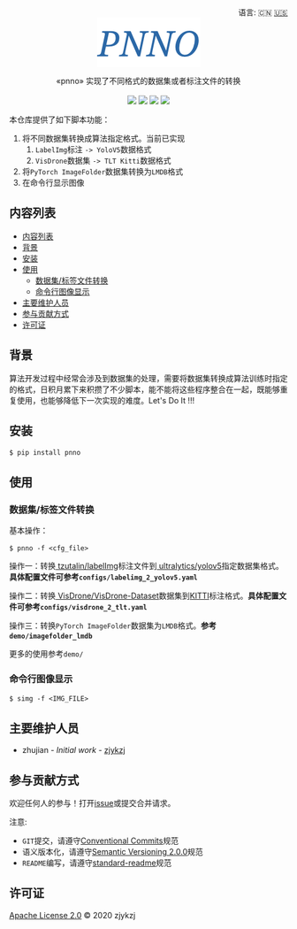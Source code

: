 <div align="right">
  语言:
    🇨🇳
  <a title="英语" href="./README.md">🇺🇸</a>
</div>

 <div align="center"><a title="" href="https://github.com/zjykzj/pnno"><img align="center" src="./imgs/PNNO.png"></a></div>

<p align="center">
  «pnno» 实现了不同格式的数据集或者标注文件的转换
<br>
<br>
  <a href="https://github.com/RichardLitt/standard-readme"><img src="https://img.shields.io/badge/standard--readme-OK-green.svg?style=flat-square"></a>
  <a href="https://conventionalcommits.org"><img src="https://img.shields.io/badge/Conventional%20Commits-1.0.0-yellow.svg"></a>
  <a href="http://commitizen.github.io/cz-cli/"><img src="https://img.shields.io/badge/commitizen-friendly-brightgreen.svg"></a>
  <a href="https://pypi.org/project/pnno/"><img src="https://img.shields.io/badge/PYPI-PNNO-brightgreen"></a>
</p>

本仓库提供了如下脚本功能：

1. 将不同数据集转换成算法指定格式。当前已实现
   1. `LabelImg`标注 `-> YoloV5`数据格式
   2. `VisDrone`数据集 `-> TLT Kitti`数据格式
2. 将`PyTorch ImageFolder`数据集转换为`LMDB`格式
3. 在命令行显示图像

## 内容列表

- [内容列表](#内容列表)
- [背景](#背景)
- [安装](#安装)
- [使用](#使用)
  - [数据集/标签文件转换](#数据集标签文件转换)
  - [命令行图像显示](#命令行图像显示)
- [主要维护人员](#主要维护人员)
- [参与贡献方式](#参与贡献方式)
- [许可证](#许可证)

## 背景

算法开发过程中经常会涉及到数据集的处理，需要将数据集转换成算法训练时指定的格式，日积月累下来积攒了不少脚本，能不能将这些程序整合在一起，既能够重复使用，也能够降低下一次实现的难度。Let's Do It !!!

## 安装

```
$ pip install pnno
```

## 使用

### 数据集/标签文件转换

基本操作：

```
$ pnno -f <cfg_file>
```

操作一：转换[ tzutalin/labelImg](https://github.com/tzutalin/labelImg)标注文件到[ ultralytics/yolov5](https://github.com/ultralytics/yolov5)指定数据集格式。**具体配置文件可参考`configs/labelimg_2_yolov5.yaml`**

操作二：转换[ VisDrone/VisDrone-Dataset](https://github.com/VisDrone/VisDrone-Dataset)数据集到[KITTI](http://www.cvlibs.net/datasets/kitti/eval_object.php?obj_benchmark=2d)标注格式。**具体配置文件可参考`configs/visdrone_2_tlt.yaml`**

操作三：转换`PyTorch ImageFolder`数据集为`LMDB`格式。**参考`demo/imagefolder_lmdb`**

更多的使用参考`demo/`

### 命令行图像显示

```
$ simg -f <IMG_FILE>
```

## 主要维护人员

* zhujian - *Initial work* - [zjykzj](https://github.com/zjykzj)

## 参与贡献方式

欢迎任何人的参与！打开[issue](https://github.com/zjykzj/pnno/issues)或提交合并请求。

注意:

* `GIT`提交，请遵守[Conventional Commits](https://www.conventionalcommits.org/en/v1.0.0-beta.4/)规范
* 语义版本化，请遵守[Semantic Versioning 2.0.0](https://semver.org)规范
* `README`编写，请遵守[standard-readme](https://github.com/RichardLitt/standard-readme)规范

## 许可证

[Apache License 2.0](LICENSE) © 2020 zjykzj